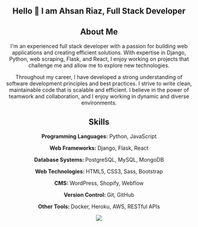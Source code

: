 <div align="center">
  <h2> Hello 👋 I am Ahsan Riaz, Full Stack Developer</h2>
  <h2>About Me</h2>
  <p>I'm an experienced full stack developer with a passion for building web applications and creating efficient solutions. With expertise in Django, Python, web scraping, Flask, and React, I enjoy working on projects that challenge me and allow me to explore new technologies.</p>
  <p>Throughout my career, I have developed a strong understanding of software development principles and best practices. I strive to write clean, maintainable code that is scalable and efficient. I believe in the power of teamwork and collaboration, and I enjoy working in dynamic and diverse environments.</p>

  <h2>Skills</h2>
  <p align="center">
  
  <p><strong>Programming Languages:</strong> Python, JavaScript</p>
  <p><strong>Web Frameworks: </strong> Django, Flask, React</p>
  <p><strong>Database Systems: </strong> PostgreSQL, MySQL, MongoDB</p>
  <p><strong>Web Technologies: </strong> HTML5, CSS3, Sass, Bootstrap</p>
   <p><strong>CMS: </strong> WordPress, Shopify, Webflow</p>
  <p><strong>Version Control: </strong> Git, GitHub</p>
  <p><strong>Other Tools: </strong> Docker, Heroku, AWS, RESTful APIs</p>

<p align="center">
    <a href="https://skillicons.dev">
      <img src="https://skillicons.dev/icons?i=py,django,flask,react,mongodb,mysql,js,wordrpress,shopify" />
    </a>
  </p>

<!--
**MindrindAhsan/MindrindAhsan** is a ✨ _special_ ✨ repository because its `README.md` (this file) appears on your GitHub profile.

Here are some ideas to get you started:

- 🔭 I’m currently working on ...
- 🌱 I’m currently learning ...
- 👯 I’m looking to collaborate on ...
- 🤔 I’m looking for help with ...
- 💬 Ask me about ...
- 📫 How to reach me: ...
- 😄 Pronouns: ...
- ⚡ Fun fact: ...
-->
